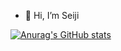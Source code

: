 - 👋 Hi, I’m Seiji

[![Anurag's GitHub stats](https://github-readme-stats.vercel.app/api?username=seiji327&count_private=true&show_icons=true)](https://github.com/anuraghazra/github-readme-stats)


<!---
seiji327/seiji327 is a ✨ special ✨ repository because its `README.md` (this file) appears on your GitHub profile.
You can click the Preview link to take a look at your changes.
--->
